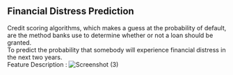 ## Financial Distress Prediction

Credit scoring algorithms, which makes a guess at the probability of default, are the method banks use to determine whether or not a loan should be granted.<br> 
To predict the probability that somebody will experience financial distress in the next two years.<br>
Feature Description : 
![Screenshot (3)](https://user-images.githubusercontent.com/42676839/111065146-42028680-84de-11eb-9948-bd1c84a6d73e.png)
